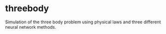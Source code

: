 # threebody
Simulation of the three body problem using physical laws and three different neural network methods.
